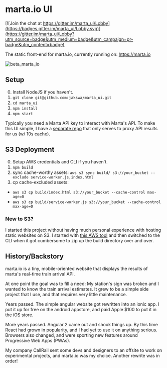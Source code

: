 # marta.io UI

[![Join the chat at https://gitter.im/marta_ui/Lobby](https://badges.gitter.im/marta_ui/Lobby.svg)](https://gitter.im/marta_ui/Lobby?utm_source=badge&utm_medium=badge&utm_campaign=pr-badge&utm_content=badge)

The static front-end for marta.io, currently running
on: https://marta.io

![beta_marta_io](https://user-images.githubusercontent.com/137793/36806617-90d660b2-1c8e-11e8-8e38-6e4327a9458a.png)

## Setup

0. Install NodeJS if you haven't.
1. `git clone git@github.com:jakswa/marta_ui.git`
2. `cd marta_ui`
3. `npm install`
4. `npm start`

Typically you need a Marta API key to interact with Marta's API.
To make this UI simple, I have a [separate repo](https://github.com/jakswa/miotwo)
that only serves to proxy API results for us (w/ 10s cache).

## S3 Deployment

0. Setup AWS credentials and CLI if you haven't.
1. `npm build`
2. sync cache-worthy assets: `aws s3 sync build/ s3://your_bucket --exclude service-worker.js,index.html`
2. cp cache-excluded assets:
 - `aws s3 cp build/index.html s3://your_bucket --cache-control max-age=0`
 - `aws s3 cp build/service-worker.js s3://your_bucket --cache-control max-age=0`

### New to S3?

I started this project without having much personal experience
with hosting static websites on S3. I started with [this AWS
tool](https://console.aws.amazon.com/quickstart-website) and
then switched to the CLI when it got cumbersome to zip up the
build directory over and over.

## History/Backstory

marta.io is a tiny, mobile-oriented website that displays
the results of marta's real-time train arrival API.

At one point the goal was to fill a need: My station's sign
was broken and I wanted to know the train arrival estimates.
It grew to be a simple side project that I use, and that
requires very little maintenance.

Years passed. The simple angular website got rewritten into
an ionic app. I put it up for free on the android appstore,
and paid Apple $100 to put it in the iOS store.

More years passed. Angular 2 came out and shook things up.
By this time React had grown in popularity, and I had yet
to use it on anything serious. Browsers also changed, and
were sporting new features around Progressive Web Apps (PWAs).

My company CallRail sent some devs and designers to an offsite
to work on experimental projects, and marta.io was my choice.
Another rewrite was in order!
